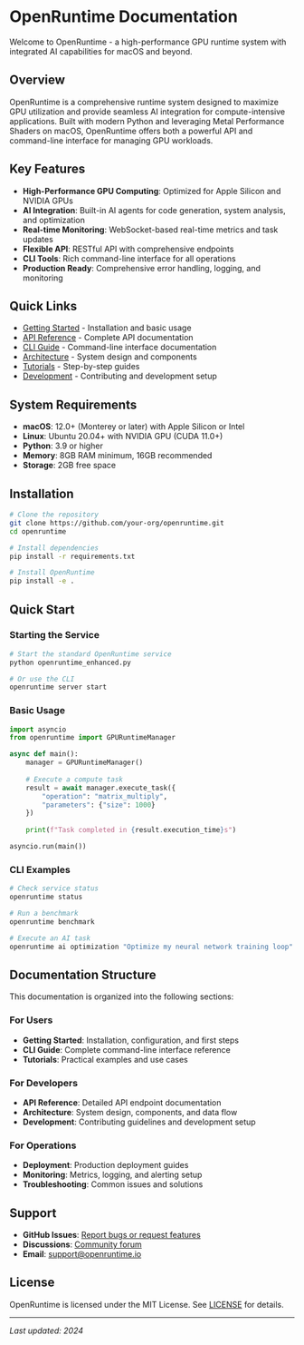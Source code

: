 # OpenRuntime Documentation

Welcome to OpenRuntime - a high-performance GPU runtime system with integrated AI capabilities for macOS and beyond.

## Overview

OpenRuntime is a comprehensive runtime system designed to maximize GPU utilization and provide seamless AI integration for compute-intensive applications. Built with modern Python and leveraging Metal Performance Shaders on macOS, OpenRuntime offers both a powerful API and command-line interface for managing GPU workloads.

## Key Features

- **High-Performance GPU Computing**: Optimized for Apple Silicon and NVIDIA GPUs
- **AI Integration**: Built-in AI agents for code generation, system analysis, and optimization
- **Real-time Monitoring**: WebSocket-based real-time metrics and task updates
- **Flexible API**: RESTful API with comprehensive endpoints
- **CLI Tools**: Rich command-line interface for all operations
- **Production Ready**: Comprehensive error handling, logging, and monitoring

## Quick Links

- [Getting Started](getting-started.md) - Installation and basic usage
- [API Reference](api-reference.md) - Complete API documentation
- [CLI Guide](cli-guide.md) - Command-line interface documentation
- [Architecture](architecture.md) - System design and components
- [Tutorials](tutorials/index.md) - Step-by-step guides
- [Development](development.md) - Contributing and development setup

## System Requirements

- **macOS**: 12.0+ (Monterey or later) with Apple Silicon or Intel
- **Linux**: Ubuntu 20.04+ with NVIDIA GPU (CUDA 11.0+)
- **Python**: 3.9 or higher
- **Memory**: 8GB RAM minimum, 16GB recommended
- **Storage**: 2GB free space

## Installation

```bash
# Clone the repository
git clone https://github.com/your-org/openruntime.git
cd openruntime

# Install dependencies
pip install -r requirements.txt

# Install OpenRuntime
pip install -e .
```

## Quick Start

### Starting the Service

```bash
# Start the standard OpenRuntime service
python openruntime_enhanced.py

# Or use the CLI
openruntime server start
```

### Basic Usage

```python
import asyncio
from openruntime import GPURuntimeManager

async def main():
    manager = GPURuntimeManager()
    
    # Execute a compute task
    result = await manager.execute_task({
        "operation": "matrix_multiply",
        "parameters": {"size": 1000}
    })
    
    print(f"Task completed in {result.execution_time}s")

asyncio.run(main())
```

### CLI Examples

```bash
# Check service status
openruntime status

# Run a benchmark
openruntime benchmark

# Execute an AI task
openruntime ai optimization "Optimize my neural network training loop"
```

## Documentation Structure

This documentation is organized into the following sections:

### For Users
- **Getting Started**: Installation, configuration, and first steps
- **CLI Guide**: Complete command-line interface reference
- **Tutorials**: Practical examples and use cases

### For Developers  
- **API Reference**: Detailed API endpoint documentation
- **Architecture**: System design, components, and data flow
- **Development**: Contributing guidelines and development setup

### For Operations
- **Deployment**: Production deployment guides
- **Monitoring**: Metrics, logging, and alerting setup
- **Troubleshooting**: Common issues and solutions

## Support

- **GitHub Issues**: [Report bugs or request features](https://github.com/your-org/openruntime/issues)
- **Discussions**: [Community forum](https://github.com/your-org/openruntime/discussions)
- **Email**: support@openruntime.io

## License

OpenRuntime is licensed under the MIT License. See [LICENSE](https://github.com/your-org/openruntime/blob/main/LICENSE) for details.

---

*Last updated: 2024*
